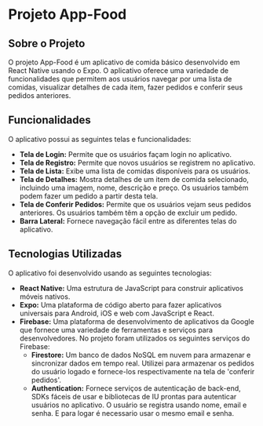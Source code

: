 # Projeto App-Food

## Sobre o Projeto
O projeto App-Food é um aplicativo de comida básico desenvolvido em React Native usando o Expo. O aplicativo oferece uma variedade de funcionalidades que permitem aos usuários navegar por uma lista de comidas, visualizar detalhes de cada item, fazer pedidos e conferir seus pedidos anteriores.

## Funcionalidades
O aplicativo possui as seguintes telas e funcionalidades:

- **Tela de Login:** Permite que os usuários façam login no aplicativo.
- **Tela de Registro:** Permite que novos usuários se registrem no aplicativo.
- **Tela de Lista:** Exibe uma lista de comidas disponíveis para os usuários.
- **Tela de Detalhes:** Mostra detalhes de um item de comida selecionado, incluindo uma imagem, nome, descrição e preço. Os usuários também podem fazer um pedido a partir desta tela.
- **Tela de Conferir Pedidos:** Permite que os usuários vejam seus pedidos anteriores. Os usuários também têm a opção de excluir um pedido.
- **Barra Lateral:** Fornece navegação fácil entre as diferentes telas do aplicativo.

## Tecnologias Utilizadas
O aplicativo foi desenvolvido usando as seguintes tecnologias:

- **React Native:** Uma estrutura de JavaScript para construir aplicativos móveis nativos.
- **Expo:** Uma plataforma de código aberto para fazer aplicativos universais para Android, iOS e web com JavaScript e React.
- **Firebase:** Uma plataforma de desenvolvimento de aplicativos da Google que fornece uma variedade de ferramentas e serviços para desenvolvedores. No projeto foram utilizados os seguintes serviços do Firebase:
  - **Firestore:** Um banco de dados NoSQL em nuvem para armazenar e sincronizar dados em tempo real. Utilizei para armazenar os pedidos do usuário logado e fornece-los respectivamente na tela de 'conferir pedidos'.
  - **Authentication:** Fornece serviços de autenticação de back-end, SDKs fáceis de usar e bibliotecas de IU prontas para autenticar usuários no aplicativo. O usuário se registra usando nome, email e senha. E para logar é necessario usar o mesmo email e senha.

